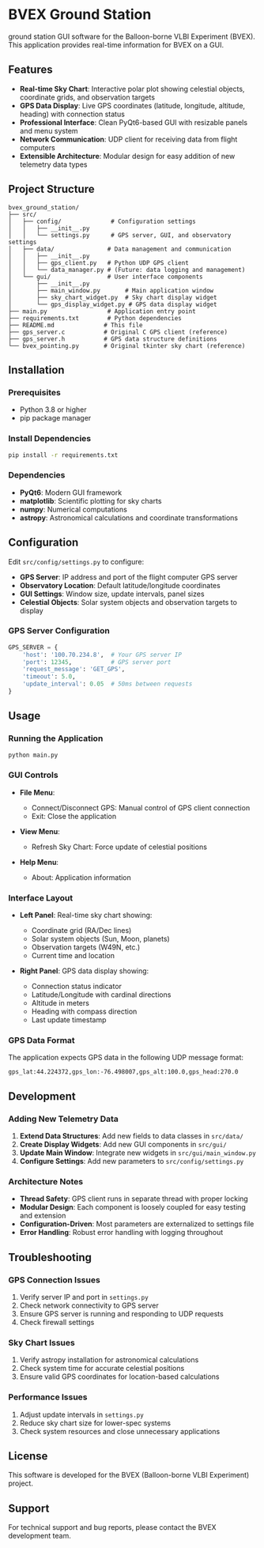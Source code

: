 # BVEX Ground Station

ground station GUI software for the Balloon-borne VLBI Experiment (BVEX). This application provides real-time information for BVEX on a GUI.

## Features

- **Real-time Sky Chart**: Interactive polar plot showing celestial objects, coordinate grids, and observation targets
- **GPS Data Display**: Live GPS coordinates (latitude, longitude, altitude, heading) with connection status
- **Professional Interface**: Clean PyQt6-based GUI with resizable panels and menu system
- **Network Communication**: UDP client for receiving data from flight computers
- **Extensible Architecture**: Modular design for easy addition of new telemetry data types

## Project Structure

```
bvex_ground_station/
├── src/
│   ├── config/              # Configuration settings
│   │   ├── __init__.py
│   │   └── settings.py      # GPS server, GUI, and observatory settings
│   ├── data/               # Data management and communication
│   │   ├── __init__.py
│   │   ├── gps_client.py   # Python UDP GPS client
│   │   └── data_manager.py # (Future: data logging and management)
│   └── gui/                # User interface components
│       ├── __init__.py
│       ├── main_window.py       # Main application window
│       ├── sky_chart_widget.py  # Sky chart display widget
│       └── gps_display_widget.py # GPS data display widget
├── main.py                 # Application entry point
├── requirements.txt        # Python dependencies
├── README.md              # This file
├── gps_server.c           # Original C GPS client (reference)
├── gps_server.h           # GPS data structure definitions
└── bvex_pointing.py       # Original tkinter sky chart (reference)
```

## Installation

### Prerequisites

- Python 3.8 or higher
- pip package manager

### Install Dependencies

```bash
pip install -r requirements.txt
```

### Dependencies

- **PyQt6**: Modern GUI framework
- **matplotlib**: Scientific plotting for sky charts
- **numpy**: Numerical computations
- **astropy**: Astronomical calculations and coordinate transformations

## Configuration

Edit `src/config/settings.py` to configure:

- **GPS Server**: IP address and port of the flight computer GPS server
- **Observatory Location**: Default latitude/longitude coordinates
- **GUI Settings**: Window size, update intervals, panel sizes
- **Celestial Objects**: Solar system objects and observation targets to display

### GPS Server Configuration

```python
GPS_SERVER = {
    'host': '100.70.234.8',  # Your GPS server IP
    'port': 12345,           # GPS server port
    'request_message': 'GET_GPS',
    'timeout': 5.0,
    'update_interval': 0.05  # 50ms between requests
}
```

## Usage

### Running the Application

```bash
python main.py
```

### GUI Controls

- **File Menu**:
  - Connect/Disconnect GPS: Manual control of GPS client connection
  - Exit: Close the application

- **View Menu**:
  - Refresh Sky Chart: Force update of celestial positions

- **Help Menu**:
  - About: Application information

### Interface Layout

- **Left Panel**: Real-time sky chart showing:
  - Coordinate grid (RA/Dec lines)
  - Solar system objects (Sun, Moon, planets)
  - Observation targets (W49N, etc.)
  - Current time and location

- **Right Panel**: GPS data display showing:
  - Connection status indicator
  - Latitude/Longitude with cardinal directions
  - Altitude in meters
  - Heading with compass direction
  - Last update timestamp

### GPS Data Format

The application expects GPS data in the following UDP message format:
```
gps_lat:44.224372,gps_lon:-76.498007,gps_alt:100.0,gps_head:270.0
```

## Development

### Adding New Telemetry Data

1. **Extend Data Structures**: Add new fields to data classes in `src/data/`
2. **Create Display Widgets**: Add new GUI components in `src/gui/`
3. **Update Main Window**: Integrate new widgets in `src/gui/main_window.py`
4. **Configure Settings**: Add new parameters to `src/config/settings.py`

### Architecture Notes

- **Thread Safety**: GPS client runs in separate thread with proper locking
- **Modular Design**: Each component is loosely coupled for easy testing and extension
- **Configuration-Driven**: Most parameters are externalized to settings file
- **Error Handling**: Robust error handling with logging throughout

## Troubleshooting

### GPS Connection Issues

1. Verify server IP and port in `settings.py`
2. Check network connectivity to GPS server
3. Ensure GPS server is running and responding to UDP requests
4. Check firewall settings

### Sky Chart Issues

1. Verify astropy installation for astronomical calculations
2. Check system time for accurate celestial positions
3. Ensure valid GPS coordinates for location-based calculations

### Performance Issues

1. Adjust update intervals in `settings.py`
2. Reduce sky chart size for lower-spec systems
3. Check system resources and close unnecessary applications

## License

This software is developed for the BVEX (Balloon-borne VLBI Experiment) project.

## Support

For technical support and bug reports, please contact the BVEX development team. 
 
